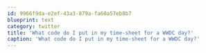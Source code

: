 ```yaml
---
id: 9966f9da-e2ef-43a3-879a-fa60a57eb8b7
blueprint: text
category: twitter
title: 'What code do I put in my time-sheet for a WWDC day?'
caption: 'What code do I put in my time-sheet for a WWDC day?'
---
```

